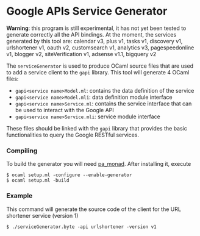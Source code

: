 Google APIs Service Generator
=============================

**Warning**: this program is still experimental, it has not yet been tested to
generate correctly all the API bindings. At the moment, the services generated
by this tool are: calendar v3, plus v1, tasks v1, discovery v1, urlshortener
v1, oauth v2, customsearch v1, analytics v3, pagespeedonline v1, blogger v2,
siteVerification v1, adsense v1.1, bigquery v2

The `serviceGenerator` is used to produce OCaml source files that are used to
add a service client to the `gapi` library. This tool will generate 4 OCaml
files:

* `gapi<service name>Model.ml`: contains the data definition of the service
* `gapi<service name>Model.mli`: data definition module interface
* `gapi<service name>Service.ml`: contains the service interface that can be
  used to interact with the Google API
* `gapi<service name>Service.mli`: service module interface

These files should be linked with the `gapi` library that provides the basic
functionalities to query the Google RESTful services.

### Compiling

To build the generator you will need
[pa_monad](http://www.cas.mcmaster.ca/~carette/pa_monad/). After installing
it, execute

    $ ocaml setup.ml -configure --enable-generator
    $ ocaml setup.ml -build

### Example

This command will generate the source code of the client for the URL shortener
service (version 1)

    $ ./serviceGenerator.byte -api urlshortener -version v1

